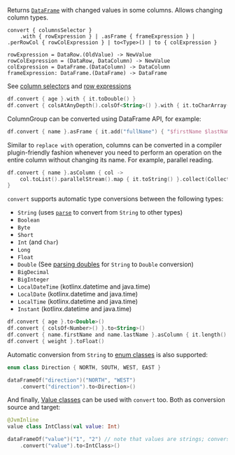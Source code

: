 [//]: # (title: convert)
<!---IMPORT org.jetbrains.kotlinx.dataframe.samples.api.Modify-->

Returns [`DataFrame`](DataFrame.md) with changed values in some columns. Allows changing column types.

```text
convert { columnsSelector }
    .with { rowExpression } | .asFrame { frameExpression } | .perRowCol { rowColExpression } | to<Type>() | to { colExpression }

rowExpression = DataRow.(OldValue) -> NewValue
rowColExpression = (DataRow, DataColumn) -> NewValue
colExpression = DataFrame.(DataColumn) -> DataColumn
frameExpression: DataFrame.(DataFrame) -> DataFrame
```

See [column selectors](ColumnSelectors.md) and [row expressions](DataRow.md#row-expressions)

<!---FUN convert-->

```kotlin
df.convert { age }.with { it.toDouble() }
df.convert { colsAtAnyDepth().colsOf<String>() }.with { it.toCharArray().toList() }
```

<inline-frame src="resources/org.jetbrains.kotlinx.dataframe.samples.api.Modify.convert.html" width="100%"/>
<!---END-->

ColumnGroup can be converted using DataFrame API, for example:

<!---FUN convertAsFrame-->

```kotlin
df.convert { name }.asFrame { it.add("fullName") { "$firstName $lastName" } }
```

<inline-frame src="resources/org.jetbrains.kotlinx.dataframe.samples.api.Modify.convertAsFrame.html" width="100%"/>
<!---END-->

Similar to `replace with` operation, 
columns can be converted in a compiler plugin-friendly fashion
whenever you need to perform an operation on the entire column without changing its name.
For example, parallel reading.

<!---FUN convertAsColumn-->

```kotlin
df.convert { name }.asColumn { col ->
    col.toList().parallelStream().map { it.toString() }.collect(Collectors.toList()).toColumn()
}
```

<inline-frame src="resources/org.jetbrains.kotlinx.dataframe.samples.api.Modify.convertAsColumn.html" width="100%"/>
<!---END-->


`convert` supports automatic type conversions between the following types:
* `String` (uses [`parse`](parse.md) to convert from `String` to other types)
* `Boolean`
* `Byte`
* `Short`
* `Int` (and `Char`)
* `Long`
* `Float`
* `Double` (See [parsing doubles](parse.md#parsing-doubles) for `String` to `Double` conversion)
* `BigDecimal`
* `BigInteger`
* `LocalDateTime` (kotlinx.datetime and java.time)
* `LocalDate` (kotlinx.datetime and java.time)
* `LocalTime` (kotlinx.datetime and java.time)
* `Instant` (kotlinx.datetime and java.time)

<!---FUN convertTo-->

```kotlin
df.convert { age }.to<Double>()
df.convert { colsOf<Number>() }.to<String>()
df.convert { name.firstName and name.lastName }.asColumn { it.length() }
df.convert { weight }.toFloat()
```

<inline-frame src="resources/org.jetbrains.kotlinx.dataframe.samples.api.Modify.convertTo.html" width="100%"/>
<!---END-->

Automatic conversion from `String` to [enum classes](https://kotlinlang.org/docs/enum-classes.html#enum-classes.md)
is also supported:

```kotlin
enum class Direction { NORTH, SOUTH, WEST, EAST }
```

<!---FUN convertToEnum-->

```kotlin
dataFrameOf("direction")("NORTH", "WEST")
    .convert("direction").to<Direction>()
```

<inline-frame src="resources/org.jetbrains.kotlinx.dataframe.samples.api.Modify.convertToEnum.html" width="100%"/>
<!---END-->

And finally, [Value classes](https://kotlinlang.org/docs/inline-classes.html) can be used with `convert` too.
Both as conversion source and target:

```kotlin
@JvmInline 
value class IntClass(val value: Int)
```

<!---FUN convertToValueClass-->

```kotlin
dataFrameOf("value")("1", "2") // note that values are strings; conversion is done automatically
    .convert("value").to<IntClass>()
```

<inline-frame src="resources/org.jetbrains.kotlinx.dataframe.samples.api.Modify.convertToValueClass.html" width="100%"/>
<!---END-->
